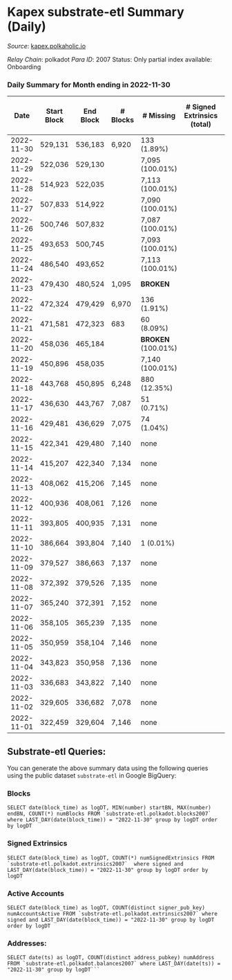 # Kapex substrate-etl Summary (Daily)

_Source_: [kapex.polkaholic.io](https://kapex.polkaholic.io)

*Relay Chain*: polkadot
*Para ID*: 2007
Status: Only partial index available: Onboarding


### Daily Summary for Month ending in 2022-11-30


| Date | Start Block | End Block | # Blocks | # Missing | # Signed Extrinsics (total) | # Active Accounts | # Addresses with Balances | # Events | # Transfers | # XCM Transfers In | # XCM Transfers Out |
| ---- | ----------- | --------- | -------- | --------- | --------------------------- | ----------------- | ------------------------- | -------- | ----------- | ------------------ | ------------------- |
| 2022-11-30 | 529,131 | 536,183 | 6,920 | 133 (1.89%) |  |  | 3 | 13,843 |   |   |   |
| 2022-11-29 | 522,036 | 529,130 |  | 7,095 (100.01%) |  |  |  |  |   |   |   |
| 2022-11-28 | 514,923 | 522,035 |  | 7,113 (100.01%) |  |  |  |  |   |   |   |
| 2022-11-27 | 507,833 | 514,922 |  | 7,090 (100.01%) |  |  |  |  |   |   |   |
| 2022-11-26 | 500,746 | 507,832 |  | 7,087 (100.01%) |  |  |  |  |   |   |   |
| 2022-11-25 | 493,653 | 500,745 |  | 7,093 (100.01%) |  |  |  |  |   |   |   |
| 2022-11-24 | 486,540 | 493,652 |  | 7,113 (100.01%) |  |  |  |  |   |   |   |
| 2022-11-23 | 479,430 | 480,524 | 1,095 |  **BROKEN**  |  |  |  | 2,190 |   |   |   |
| 2022-11-22 | 472,324 | 479,429 | 6,970 | 136 (1.91%) |  |  |  | 13,943 |   |   |   |
| 2022-11-21 | 471,581 | 472,323 | 683 | 60 (8.09%) |  |  |  | 1,367 |   |   |   |
| 2022-11-20 | 458,036 | 465,184 |  |  **BROKEN** (100.01%) |  |  |  |  |   |   |   |
| 2022-11-19 | 450,896 | 458,035 |  | 7,140 (100.01%) |  |  |  |  |   |   |   |
| 2022-11-18 | 443,768 | 450,895 | 6,248 | 880 (12.35%) |  |  |  | 12,500 |   |   |   |
| 2022-11-17 | 436,630 | 443,767 | 7,087 | 51 (0.71%) |  |  |  | 14,178 |   |   |   |
| 2022-11-16 | 429,481 | 436,629 | 7,075 | 74 (1.04%) |  |  |  | 14,154 |   |   |   |
| 2022-11-15 | 422,341 | 429,480 | 7,140 | none  |  |  |  | 14,284 |   |   |   |
| 2022-11-14 | 415,207 | 422,340 | 7,134 | none  |  |  |  | 14,272 |   |   |   |
| 2022-11-13 | 408,062 | 415,206 | 7,145 | none  |  |  |  | 14,294 |   |   |   |
| 2022-11-12 | 400,936 | 408,061 | 7,126 | none  |  |  |  | 14,256 |   |   |   |
| 2022-11-11 | 393,805 | 400,935 | 7,131 | none  |  |  |  | 14,266 |   |   |   |
| 2022-11-10 | 386,664 | 393,804 | 7,140 | 1 (0.01%) |  |  |  | 14,284 |   |   |   |
| 2022-11-09 | 379,527 | 386,663 | 7,137 | none  |  |  |  | 14,278 |   |   |   |
| 2022-11-08 | 372,392 | 379,526 | 7,135 | none  |  |  |  | 14,274 |   |   |   |
| 2022-11-07 | 365,240 | 372,391 | 7,152 | none  |  |  |  | 14,308 |   |   |   |
| 2022-11-06 | 358,105 | 365,239 | 7,135 | none  |  |  |  | 14,274 |   |   |   |
| 2022-11-05 | 350,959 | 358,104 | 7,146 | none  |  |  |  | 14,296 |   |   |   |
| 2022-11-04 | 343,823 | 350,958 | 7,136 | none  |  |  |  | 14,275 |   |   |   |
| 2022-11-03 | 336,683 | 343,822 | 7,140 | none  |  |  |  | 14,284 |   |   |   |
| 2022-11-02 | 329,605 | 336,682 | 7,078 | none  |  |  |  | 14,160 |   |   |   |
| 2022-11-01 | 322,459 | 329,604 | 7,146 | none  |  |  |  | 14,296 |   |   |   |

## Substrate-etl Queries:
You can generate the above summary data using the following queries using the public dataset `substrate-etl` in Google BigQuery:


### Blocks
```
SELECT date(block_time) as logDT, MIN(number) startBN, MAX(number) endBN, COUNT(*) numBlocks FROM `substrate-etl.polkadot.blocks2007`  where LAST_DAY(date(block_time)) = "2022-11-30" group by logDT order by logDT
```


### Signed Extrinsics
```
SELECT date(block_time) as logDT, COUNT(*) numSignedExtrinsics FROM `substrate-etl.polkadot.extrinsics2007`  where signed and LAST_DAY(date(block_time)) = "2022-11-30" group by logDT order by logDT
```


### Active Accounts
```
SELECT date(block_time) as logDT, COUNT(distinct signer_pub_key) numAccountsActive FROM `substrate-etl.polkadot.extrinsics2007` where signed and LAST_DAY(date(block_time)) = "2022-11-30" group by logDT order by logDT
```


### Addresses:
```
SELECT date(ts) as logDT, COUNT(distinct address_pubkey) numAddress FROM `substrate-etl.polkadot.balances2007` where LAST_DAY(date(ts)) = "2022-11-30" group by logDT```

